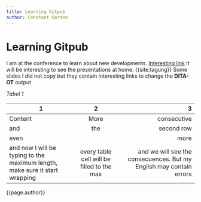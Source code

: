 ```yaml
---
title: Learning Gitpub
author: Constant Gordon
---
```


# Learning Gitpub
I am at the conference to learn about new developments.
[Interesting link](http://www.constantstechdocsupport.nl)
It will be interesting to see the presentations at home. {{site.tagung}}  Some slides I did not copy but they contain interesting links to change the **DITA-OT** output

_Tabel 1_

|1|2|3|
|-|:-:|-:|
|Content|More|consecutive|
|and|the|second row|
|even||more|
|and now I will be typing to the maximum length, make sure it start wrapping|every table cell will be filled to the max|and we will see the consecuences. But my English may contain errors|

{{page.author}}

